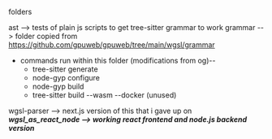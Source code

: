 folders

ast --> tests of plain js scripts to get tree-sitter grammar to work
grammar --> folder copied from https://github.com/gpuweb/gpuweb/tree/main/wgsl/grammar 
- commands run within this folder (modifications from og)-- 
  - tree-sitter generate
  - node-gyp configure
  - node-gyp build
  - tree-sitter build --wasm --docker (unused)

wgsl-parser --> next.js version of this that i gave up on
***wgsl_as_react_node --> working react frontend and node.js backend version***
    
